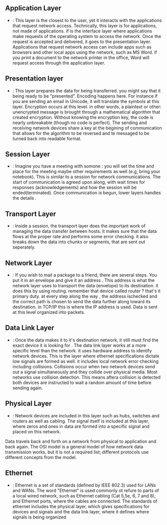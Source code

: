 ## Application Layer
* : This layer is the closest to the user, yet it interacts with the applications that request network access. Technically, this layer is for applications, not made of applications. if is the interface layer where applications make requests of the operating system to access the network. Once the request is accepted and delivered, it goes to the presentation layer. Applications that request network access can include apps such as browsers and other local apps using the network, such as MS Word. if you print a document to the network printer in the office, Word will request access through the application layer.

## Presentation layer

* : This layer prepares the data for being transferred. you might say that it being ready to be "presented". Encoding happens here. For instance if you are sending an email in Unicode, it will translate the symbols at this layer. Encryption occurs at this level. in other words, a plaintext or other: unencrypted message is brought through a mathematical algorithm that created encryption. Without knowing the encryption key, the code is nearly unbreakable (though no code is perfect). The sending and receiving network devices share a key at the begining of communication that allows for the algorithm to be reversed and te messaged to be turned back into readable format.

## Session Layer
* : Imagine you have a meeting with somone : you will set the time and place for the meeting maybe other requirements as well (e.g, bring your notebook). This is similar to a session for network communications. The start of communication is agreed upon along, with wait times for responses (acknowledgements) and how the session will be ended(terminated). Once communication is begun, lower layers handles the details .


## Transport Layer

* : Inside a session, the transport layer does the important work of managing the data transfer between hosts. it makes sure that the data flows at the proper rate and performs some error checking. it also breaks down the data into chunks or segments, that are sent out seperately.

## Network Layer

* : If you wish to mail a package to a friend, there are several steps. You put it in an envelope and give it an address . This address is what the network layer uses to transport the data (envelope) to its destination. it does this by using routing. remember that device called router ? that's it primary duty. at every step along the way , the address ischecked and the correct path is chosen to send the data further along toward its destination. in TCP/IP this is where the IP address is used. Data is sent at this level organized into packets.


## Data Link Layer

* : Once the data makes it to it's destination network, it still must find the exact device it is looking for . The data link layer works at a more specific level than the network. it uses hardware address to identify network devices. This is the layer where ethernet specifications dictate low signals are formed as well. it includes local network error checking including collisions. Collisions occur when two network devices send out a signal simultaneously and they collide over physical media. Most networks use collision detection. This means aftera collision is detected both devices are instructed to wait a random amount of time before sending again.


## Physical Layer
* : Network devices are included in this layer such as hubs, switches and routers as well as cabling. The signal itself is included at this layer, where zeros and ones in data are formed into a specific signal and placed on this network.

Data travels back and forth on a network from physical to application and back again. The OSI model is a general model of how network data transmission works, but it is not a required list; different protocols use different concepts from the model.

## Ethernet

* : Ethernet is a set of standards (defined by IEEE 802.3) used for LANs and WANs. The word "Ethernet" is used commonly ot refure to parts of a local wired network, such as Ethernet cabling (Cat 5,5e, 6, 7 and 8), and Ethernet ports, where the cables are connected. The standards of ethernet includes the physical layer, which gives specifications for devices and signals and the data link layer, where it defines where signals is being organized